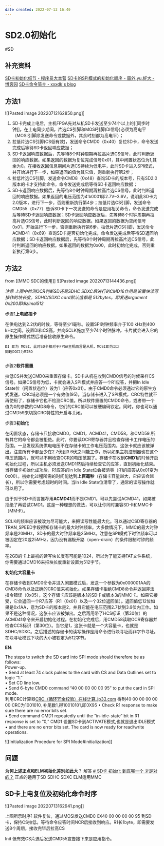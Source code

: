 ```yaml
---
date created: 2022-07-13 16:40
---
```


# SD2.0初始化

#SD

## 补充资料

[SD卡初始化细节 - 程序员大本营](https://www.pianshen.com/article/3747783139/)
[SD卡的SPI模式的初始化顺序 - 窗外.yu.好大 - 博客园](https://www.cnblogs.com/mrightt/archive/2011/06/23/2088265.html)
[SD卡命令简介 - xxxdk's blog](http://xxxdk.xyz/xxx/2021/01/SD%E5%8D%A1%E5%91%BD%E4%BB%A4%E7%AE%80%E4%BB%8B/)

## 方法1

![[Pasted image 20220712162850.png]]

1. SD卡完成上电后，主机FPGA先对从机SD卡发送至少74个以上的[[同步时钟]]，在上电同步期间，片选CS引脚和MOSI引脚(DI信号)必须为高电平（MOSI引脚除发送命令或数据外，其余时刻都为高电平）；
2. 拉低片选CS引脚(CS低有效)，发送命令CMD0（0x40）复位SD卡，命令发送完成后等待SD卡返回响应数据；
3. SD卡返回响应数据后，先等待8个时钟周期再拉高片选CS信号，此时判断返回的响应数据。如果返回的数据为复位完成信号0x01，其中闲置状态位为1,其余为0。在接收返回信息期间片选CS持续为低电平，此时SD卡进入SPI模式，并开始进行下一步，如果返回的值为其它值，则重新执行第2步；
4. 拉低片选CS引脚，发送命令CMD8（0x48）查询SD卡的版本号，只有SD2.0版本的卡才支持此命令，命令发送完成后等待SD卡返回响应数据；
5. SD卡返回响应数据后，先等待8个时钟周期再拉高片选CS信号，此时判断返回的响应数据。如果返回的电压范围为4’b0001即2.7V~3.6V，说明此SD卡为2.0版本，进行下一步，否则重新执行第4步；拉低片选CS引脚，发送命令CMD55（0x77）告诉SD卡下一次发送的命令是应用相关命令，命令发送完成后等待SD卡返回响应数据；SD卡返回响应数据后，先等待8个时钟周期再拉高片选CS信号，此时判断返回的响应数据。如果返回的数据为空闲信号0x01，开始进行下一步，否则重新执行第6步。拉低片选CS引脚，发送命令ACMD41（0x69）查询SD卡是否初始化完成，命令发送完成后等待SD返回响应数据；SD卡返回响应数据后，先等待8个时钟周期再拉高片选CS信号，此时判断返回的响应数据。如果返回的数据为0x00，此时初始化完成，否则重新执行第6步。

## 方法2

from [[MMC SDC的使用]]
![[Pasted image 20220713144436.png]]

_注意 上图中检测OCR判断SD还是SDHC  SDXC后进行的CMD16作用是设置块读写操作的块长度，SDHC/SDXC card默认值都是 512bytes。即发送argument 0x200即dizimal512_

步骤1**上电或插卡**

在供电达到2.2伏的时候，等待至少1毫秒。设置SPI时钟频率介于100 kHz到400 kHz之间。设置DI和CS高，并向SCLK施加至少74个时钟脉冲。卡片就会进入它的原生操作模式然后准备接收原生命令。

```
DI 即为 MOSI，此时SD卡相对于FPGA主机而言是从机，MOSI即为I口
同理DO口为MISO
  
```

步骤2**软件重置**

拉低CS并发送CMD0来重置存储卡。SD卡从机在收到CMD0信号的时候采样CS信号。如果CS信号为低，卡就会进入SPI模式并应答一个R1应答，并把In Idle State位（闲置状态位）设为1（应答0x01）。由于CMD0命令必须通过它的原生方式发送，CRC域必须是一个有效值(95)。当存储卡进入了SPI模式，CRC特性就不再使用了，存储卡它也不检测CRC值。所以软件重置的CMD0命令，或者带一个值为0的参数的CMD8命令，它们的CRC值可以被硬编码钦定。同时，你也可以通过CMD59来切换CRC特性的开启与关闭。

步骤3**初始化**

在闲置状态，存储卡只接收CMD0，CMD1，ACMD41，CMD58，和CMD59.所有其它的命令都会被拒绝。此时，你要读OCR寄存器并且检查存储卡工作电压的范围。一旦发现系统供电电压不在存储卡的工作电压范围内，这张卡就应该被弹出。注意所有卡都至少在2.7伏到3.6伏之间能工作，所以如果主机控制器也在这个电压范围内，就可以不用检查OCR的电压范围了。存储卡在收到**CMD1**的时候开启初始化过程，所以主机必须发送CMD1然后持续检查它的应答，直到初始化结束。当存储卡初始化成功后，R1应答的In Idle State位会被清零（R1的应答从0x01变为0x00）。初始化过程所需的时间能达到**上百毫秒**（存储卡容量越大，它应该会越长），所以你需要考虑超时的时间。当In Idle State位清零了，通常的读写操作就可以用了。

由于对于SD卡而言推荐用**ACMD41**而不是CMD1，可以先尝试ACMD41，如果被拒绝了再尝试CMD1。这是一种理想的做法，可以让你同时兼容SD卡和MMC卡（MM卡）。

SCLK的频率应该被改为尽可能大，来把读写性能最大化。可以通过CSD寄存器的TRAN_SPEED字段得知存储卡的最大时钟频率。大多数情况下，MMC的最大时钟频率是20MHz，SD卡的最大时钟频率是25MHz。注意在SPI模式下时钟频率可以被固定在20或25MHz，因为没有漏极开路（open-drain）的条件限制时钟的频率。

在2GB的卡上最初的读写块长度有可能是1024，所以为了能支持FAT文件系统，你需要通过CMD16来把块长度重新设置为512字节。

**初始化大容量卡**

在存储卡收到CMD0命令并进入闲置模式后，发送一个参数为0x000001AA的CMD8命令以及正确的CRC值来初始化。如果存储卡拒绝CMD8命令并返回非法指令错误（0x05），这个存储卡应该是版本1的SD卡或版本3的MMC卡。如果它接受，它会返回一个R7应答（R1（0x01）以及一个32位返回值）。返回值低12位如果是0x1AA，意为SD卡的版本是2，并且它能在电压范围2.7伏到3.6伏内工作。如果不是这种情况，这张卡应该被弹出。之后再用带了HCS标识（第30位）的ACMD41命令来开启初始化过程。在初始化完成后，用CMD58读取OCR寄存器并检查CCS标识（第30位）。当它是1，这张卡就是一个大容量卡，也就是SDHC/SDXC。之后描述的存储卡的读写操作是用命令进行块寻址而非字节寻址。在块寻址模式下块的大小被钦定为512字节。

**EN**:

The steps to switch the SD card into SPI mode should therefore be as follows:\
Power-up.\
• Send at least 74 clock pulses to the card with CS and Data Outlines set to logic “1.”\
• Set CD line low.\
• Send 6-byte CMD0 command “40 00 00 00 00 95” to put the card in SPI mode.\
利用CRC计算器[CRC（循环冗余校验）在线计算_ip33.com](http://www.ip33.com/crc.html)
得到40 00 00 00 00 00 CRC为1001010, 补尾数1,得10010101,即0X95
• Check R1 response to make sure there are no error bits set.\
• Send command CMD1 repeatedly until the “in-idle-state” bit in R1 response is set to “0,”  CMD1 设置SD卡到ACTIVATE模式,也就是退出IDLE模式
• and there are no error bits set. The card is now ready for read/write operations.

![[Initialization Procedure for SPI Mode#Initialization]]

## 问题

**为何上述正点和ELM初始化差别如此大**？
解答
[# SD卡 初始化 到底哪一个 才是对的？](https://zhidao.baidu.com/question/552597276.html)
正点的适用于SD SDHC SDXC
ELM适用MMC

## SD卡上电复位及初始化命令时序

![[Pasted image 20220713162941.png]]

上图所示时序1 软件复位，通过MOSI发送CMD0 0X40 00 00 00 00 95 到SD卡，保持CS拉低。等待命令应答时间NCR后接收到响应。R1长1byte，即需要发送8个周期。接收完毕后拉高CS

Init
低有效CS片选后发送CMD55宣告接下来是应用指令。